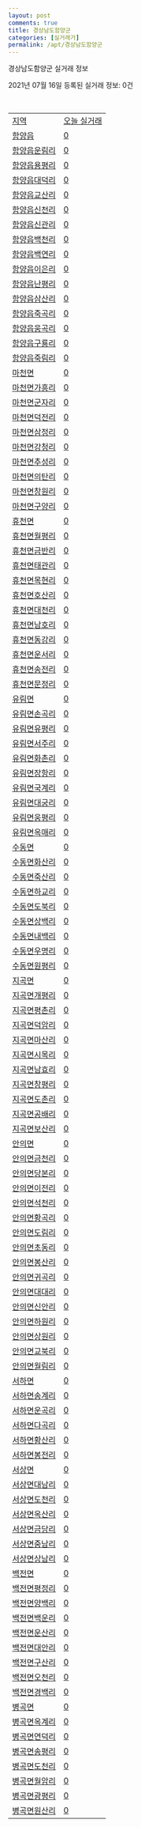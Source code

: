 ```yaml
---
layout: post
comments: true
title: 경상남도함양군
categories: [실거래가]
permalink: /apt/경상남도함양군
---
```


경상남도함양군 실거래 정보

2021년 07월 16일 등록된 실거래 정보: 0건

<script type="text/javascript">
  google.charts.load('current', {'packages':['corechart']});
  google.charts.setOnLoadCallback(drawChart);

  function drawChart() {
    var data = google.visualization.arrayToDataTable([['거래일', '매매', '전월세', '전매'], ['20-07', 10, 2, 0], ['20-08', 10, 7, 0], ['20-09', 9, 1, 0], ['20-10', 11, 5, 0], ['20-11', 16, 5, 0], ['20-12', 11, 4, 0], ['21-01', 17, 3, 0], ['21-02', 12, 6, 0], ['21-03', 15, 5, 0], ['21-04', 12, 7, 0], ['21-05', 16, 4, 0], ['21-06', 9, 3, 0], ['21-07', 2, 0, 0]]);

    var options = {
      title: '최근 1년간 유형별 거래량 추이',
      legend: { position: 'bottom' }
    };

    var chart = new google.visualization.LineChart(document.getElementById('columnchart_material'));
    chart.draw(data, (options));
  }
</script>

<div id="columnchart_material" style="width: 95%; margin-left: -35px"></div>
<br>
<table class="sortable">
  <tr>
    <td><a href="#">지역</a></td>
    <td><a href="#">오늘 실거래</a></td>
  </tr>

  
  <tr class="item">
    <td><a href="경상남도 함양군 함양읍">함양읍</a></td>
    <td><a href="경상남도 함양군 함양읍">0</a></td>
  </tr>
    

  <tr class="item">
    <td><a href="경상남도 함양군 함양읍 운림리">함양읍운림리</a></td>
    <td><a href="경상남도 함양군 함양읍 운림리">0</a></td>
  </tr>
    

  <tr class="item">
    <td><a href="경상남도 함양군 함양읍 용평리">함양읍용평리</a></td>
    <td><a href="경상남도 함양군 함양읍 용평리">0</a></td>
  </tr>
    

  <tr class="item">
    <td><a href="경상남도 함양군 함양읍 대덕리">함양읍대덕리</a></td>
    <td><a href="경상남도 함양군 함양읍 대덕리">0</a></td>
  </tr>
    

  <tr class="item">
    <td><a href="경상남도 함양군 함양읍 교산리">함양읍교산리</a></td>
    <td><a href="경상남도 함양군 함양읍 교산리">0</a></td>
  </tr>
    

  <tr class="item">
    <td><a href="경상남도 함양군 함양읍 신천리">함양읍신천리</a></td>
    <td><a href="경상남도 함양군 함양읍 신천리">0</a></td>
  </tr>
    

  <tr class="item">
    <td><a href="경상남도 함양군 함양읍 신관리">함양읍신관리</a></td>
    <td><a href="경상남도 함양군 함양읍 신관리">0</a></td>
  </tr>
    

  <tr class="item">
    <td><a href="경상남도 함양군 함양읍 백천리">함양읍백천리</a></td>
    <td><a href="경상남도 함양군 함양읍 백천리">0</a></td>
  </tr>
    

  <tr class="item">
    <td><a href="경상남도 함양군 함양읍 백연리">함양읍백연리</a></td>
    <td><a href="경상남도 함양군 함양읍 백연리">0</a></td>
  </tr>
    

  <tr class="item">
    <td><a href="경상남도 함양군 함양읍 이은리">함양읍이은리</a></td>
    <td><a href="경상남도 함양군 함양읍 이은리">0</a></td>
  </tr>
    

  <tr class="item">
    <td><a href="경상남도 함양군 함양읍 난평리">함양읍난평리</a></td>
    <td><a href="경상남도 함양군 함양읍 난평리">0</a></td>
  </tr>
    

  <tr class="item">
    <td><a href="경상남도 함양군 함양읍 삼산리">함양읍삼산리</a></td>
    <td><a href="경상남도 함양군 함양읍 삼산리">0</a></td>
  </tr>
    

  <tr class="item">
    <td><a href="경상남도 함양군 함양읍 죽곡리">함양읍죽곡리</a></td>
    <td><a href="경상남도 함양군 함양읍 죽곡리">0</a></td>
  </tr>
    

  <tr class="item">
    <td><a href="경상남도 함양군 함양읍 웅곡리">함양읍웅곡리</a></td>
    <td><a href="경상남도 함양군 함양읍 웅곡리">0</a></td>
  </tr>
    

  <tr class="item">
    <td><a href="경상남도 함양군 함양읍 구룡리">함양읍구룡리</a></td>
    <td><a href="경상남도 함양군 함양읍 구룡리">0</a></td>
  </tr>
    

  <tr class="item">
    <td><a href="경상남도 함양군 함양읍 죽림리">함양읍죽림리</a></td>
    <td><a href="경상남도 함양군 함양읍 죽림리">0</a></td>
  </tr>
    

  <tr class="item">
    <td><a href="경상남도 함양군 마천면">마천면</a></td>
    <td><a href="경상남도 함양군 마천면">0</a></td>
  </tr>
    

  <tr class="item">
    <td><a href="경상남도 함양군 마천면 가흥리">마천면가흥리</a></td>
    <td><a href="경상남도 함양군 마천면 가흥리">0</a></td>
  </tr>
    

  <tr class="item">
    <td><a href="경상남도 함양군 마천면 군자리">마천면군자리</a></td>
    <td><a href="경상남도 함양군 마천면 군자리">0</a></td>
  </tr>
    

  <tr class="item">
    <td><a href="경상남도 함양군 마천면 덕전리">마천면덕전리</a></td>
    <td><a href="경상남도 함양군 마천면 덕전리">0</a></td>
  </tr>
    

  <tr class="item">
    <td><a href="경상남도 함양군 마천면 삼정리">마천면삼정리</a></td>
    <td><a href="경상남도 함양군 마천면 삼정리">0</a></td>
  </tr>
    

  <tr class="item">
    <td><a href="경상남도 함양군 마천면 강청리">마천면강청리</a></td>
    <td><a href="경상남도 함양군 마천면 강청리">0</a></td>
  </tr>
    

  <tr class="item">
    <td><a href="경상남도 함양군 마천면 추성리">마천면추성리</a></td>
    <td><a href="경상남도 함양군 마천면 추성리">0</a></td>
  </tr>
    

  <tr class="item">
    <td><a href="경상남도 함양군 마천면 의탄리">마천면의탄리</a></td>
    <td><a href="경상남도 함양군 마천면 의탄리">0</a></td>
  </tr>
    

  <tr class="item">
    <td><a href="경상남도 함양군 마천면 창원리">마천면창원리</a></td>
    <td><a href="경상남도 함양군 마천면 창원리">0</a></td>
  </tr>
    

  <tr class="item">
    <td><a href="경상남도 함양군 마천면 구양리">마천면구양리</a></td>
    <td><a href="경상남도 함양군 마천면 구양리">0</a></td>
  </tr>
    

  <tr class="item">
    <td><a href="경상남도 함양군 휴천면">휴천면</a></td>
    <td><a href="경상남도 함양군 휴천면">0</a></td>
  </tr>
    

  <tr class="item">
    <td><a href="경상남도 함양군 휴천면 월평리">휴천면월평리</a></td>
    <td><a href="경상남도 함양군 휴천면 월평리">0</a></td>
  </tr>
    

  <tr class="item">
    <td><a href="경상남도 함양군 휴천면 금반리">휴천면금반리</a></td>
    <td><a href="경상남도 함양군 휴천면 금반리">0</a></td>
  </tr>
    

  <tr class="item">
    <td><a href="경상남도 함양군 휴천면 태관리">휴천면태관리</a></td>
    <td><a href="경상남도 함양군 휴천면 태관리">0</a></td>
  </tr>
    

  <tr class="item">
    <td><a href="경상남도 함양군 휴천면 목현리">휴천면목현리</a></td>
    <td><a href="경상남도 함양군 휴천면 목현리">0</a></td>
  </tr>
    

  <tr class="item">
    <td><a href="경상남도 함양군 휴천면 호산리">휴천면호산리</a></td>
    <td><a href="경상남도 함양군 휴천면 호산리">0</a></td>
  </tr>
    

  <tr class="item">
    <td><a href="경상남도 함양군 휴천면 대천리">휴천면대천리</a></td>
    <td><a href="경상남도 함양군 휴천면 대천리">0</a></td>
  </tr>
    

  <tr class="item">
    <td><a href="경상남도 함양군 휴천면 남호리">휴천면남호리</a></td>
    <td><a href="경상남도 함양군 휴천면 남호리">0</a></td>
  </tr>
    

  <tr class="item">
    <td><a href="경상남도 함양군 휴천면 동강리">휴천면동강리</a></td>
    <td><a href="경상남도 함양군 휴천면 동강리">0</a></td>
  </tr>
    

  <tr class="item">
    <td><a href="경상남도 함양군 휴천면 운서리">휴천면운서리</a></td>
    <td><a href="경상남도 함양군 휴천면 운서리">0</a></td>
  </tr>
    

  <tr class="item">
    <td><a href="경상남도 함양군 휴천면 송전리">휴천면송전리</a></td>
    <td><a href="경상남도 함양군 휴천면 송전리">0</a></td>
  </tr>
    

  <tr class="item">
    <td><a href="경상남도 함양군 휴천면 문정리">휴천면문정리</a></td>
    <td><a href="경상남도 함양군 휴천면 문정리">0</a></td>
  </tr>
    

  <tr class="item">
    <td><a href="경상남도 함양군 유림면">유림면</a></td>
    <td><a href="경상남도 함양군 유림면">0</a></td>
  </tr>
    

  <tr class="item">
    <td><a href="경상남도 함양군 유림면 손곡리">유림면손곡리</a></td>
    <td><a href="경상남도 함양군 유림면 손곡리">0</a></td>
  </tr>
    

  <tr class="item">
    <td><a href="경상남도 함양군 유림면 유평리">유림면유평리</a></td>
    <td><a href="경상남도 함양군 유림면 유평리">0</a></td>
  </tr>
    

  <tr class="item">
    <td><a href="경상남도 함양군 유림면 서주리">유림면서주리</a></td>
    <td><a href="경상남도 함양군 유림면 서주리">0</a></td>
  </tr>
    

  <tr class="item">
    <td><a href="경상남도 함양군 유림면 화촌리">유림면화촌리</a></td>
    <td><a href="경상남도 함양군 유림면 화촌리">0</a></td>
  </tr>
    

  <tr class="item">
    <td><a href="경상남도 함양군 유림면 장항리">유림면장항리</a></td>
    <td><a href="경상남도 함양군 유림면 장항리">0</a></td>
  </tr>
    

  <tr class="item">
    <td><a href="경상남도 함양군 유림면 국계리">유림면국계리</a></td>
    <td><a href="경상남도 함양군 유림면 국계리">0</a></td>
  </tr>
    

  <tr class="item">
    <td><a href="경상남도 함양군 유림면 대궁리">유림면대궁리</a></td>
    <td><a href="경상남도 함양군 유림면 대궁리">0</a></td>
  </tr>
    

  <tr class="item">
    <td><a href="경상남도 함양군 유림면 웅평리">유림면웅평리</a></td>
    <td><a href="경상남도 함양군 유림면 웅평리">0</a></td>
  </tr>
    

  <tr class="item">
    <td><a href="경상남도 함양군 유림면 옥매리">유림면옥매리</a></td>
    <td><a href="경상남도 함양군 유림면 옥매리">0</a></td>
  </tr>
    

  <tr class="item">
    <td><a href="경상남도 함양군 수동면">수동면</a></td>
    <td><a href="경상남도 함양군 수동면">0</a></td>
  </tr>
    

  <tr class="item">
    <td><a href="경상남도 함양군 수동면 화산리">수동면화산리</a></td>
    <td><a href="경상남도 함양군 수동면 화산리">0</a></td>
  </tr>
    

  <tr class="item">
    <td><a href="경상남도 함양군 수동면 죽산리">수동면죽산리</a></td>
    <td><a href="경상남도 함양군 수동면 죽산리">0</a></td>
  </tr>
    

  <tr class="item">
    <td><a href="경상남도 함양군 수동면 하교리">수동면하교리</a></td>
    <td><a href="경상남도 함양군 수동면 하교리">0</a></td>
  </tr>
    

  <tr class="item">
    <td><a href="경상남도 함양군 수동면 도북리">수동면도북리</a></td>
    <td><a href="경상남도 함양군 수동면 도북리">0</a></td>
  </tr>
    

  <tr class="item">
    <td><a href="경상남도 함양군 수동면 상백리">수동면상백리</a></td>
    <td><a href="경상남도 함양군 수동면 상백리">0</a></td>
  </tr>
    

  <tr class="item">
    <td><a href="경상남도 함양군 수동면 내백리">수동면내백리</a></td>
    <td><a href="경상남도 함양군 수동면 내백리">0</a></td>
  </tr>
    

  <tr class="item">
    <td><a href="경상남도 함양군 수동면 우명리">수동면우명리</a></td>
    <td><a href="경상남도 함양군 수동면 우명리">0</a></td>
  </tr>
    

  <tr class="item">
    <td><a href="경상남도 함양군 수동면 원평리">수동면원평리</a></td>
    <td><a href="경상남도 함양군 수동면 원평리">0</a></td>
  </tr>
    

  <tr class="item">
    <td><a href="경상남도 함양군 지곡면">지곡면</a></td>
    <td><a href="경상남도 함양군 지곡면">0</a></td>
  </tr>
    

  <tr class="item">
    <td><a href="경상남도 함양군 지곡면 개평리">지곡면개평리</a></td>
    <td><a href="경상남도 함양군 지곡면 개평리">0</a></td>
  </tr>
    

  <tr class="item">
    <td><a href="경상남도 함양군 지곡면 평촌리">지곡면평촌리</a></td>
    <td><a href="경상남도 함양군 지곡면 평촌리">0</a></td>
  </tr>
    

  <tr class="item">
    <td><a href="경상남도 함양군 지곡면 덕암리">지곡면덕암리</a></td>
    <td><a href="경상남도 함양군 지곡면 덕암리">0</a></td>
  </tr>
    

  <tr class="item">
    <td><a href="경상남도 함양군 지곡면 마산리">지곡면마산리</a></td>
    <td><a href="경상남도 함양군 지곡면 마산리">0</a></td>
  </tr>
    

  <tr class="item">
    <td><a href="경상남도 함양군 지곡면 시목리">지곡면시목리</a></td>
    <td><a href="경상남도 함양군 지곡면 시목리">0</a></td>
  </tr>
    

  <tr class="item">
    <td><a href="경상남도 함양군 지곡면 남효리">지곡면남효리</a></td>
    <td><a href="경상남도 함양군 지곡면 남효리">0</a></td>
  </tr>
    

  <tr class="item">
    <td><a href="경상남도 함양군 지곡면 창평리">지곡면창평리</a></td>
    <td><a href="경상남도 함양군 지곡면 창평리">0</a></td>
  </tr>
    

  <tr class="item">
    <td><a href="경상남도 함양군 지곡면 도촌리">지곡면도촌리</a></td>
    <td><a href="경상남도 함양군 지곡면 도촌리">0</a></td>
  </tr>
    

  <tr class="item">
    <td><a href="경상남도 함양군 지곡면 공배리">지곡면공배리</a></td>
    <td><a href="경상남도 함양군 지곡면 공배리">0</a></td>
  </tr>
    

  <tr class="item">
    <td><a href="경상남도 함양군 지곡면 보산리">지곡면보산리</a></td>
    <td><a href="경상남도 함양군 지곡면 보산리">0</a></td>
  </tr>
    

  <tr class="item">
    <td><a href="경상남도 함양군 안의면">안의면</a></td>
    <td><a href="경상남도 함양군 안의면">0</a></td>
  </tr>
    

  <tr class="item">
    <td><a href="경상남도 함양군 안의면 금천리">안의면금천리</a></td>
    <td><a href="경상남도 함양군 안의면 금천리">0</a></td>
  </tr>
    

  <tr class="item">
    <td><a href="경상남도 함양군 안의면 당본리">안의면당본리</a></td>
    <td><a href="경상남도 함양군 안의면 당본리">0</a></td>
  </tr>
    

  <tr class="item">
    <td><a href="경상남도 함양군 안의면 이전리">안의면이전리</a></td>
    <td><a href="경상남도 함양군 안의면 이전리">0</a></td>
  </tr>
    

  <tr class="item">
    <td><a href="경상남도 함양군 안의면 석천리">안의면석천리</a></td>
    <td><a href="경상남도 함양군 안의면 석천리">0</a></td>
  </tr>
    

  <tr class="item">
    <td><a href="경상남도 함양군 안의면 황곡리">안의면황곡리</a></td>
    <td><a href="경상남도 함양군 안의면 황곡리">0</a></td>
  </tr>
    

  <tr class="item">
    <td><a href="경상남도 함양군 안의면 도림리">안의면도림리</a></td>
    <td><a href="경상남도 함양군 안의면 도림리">0</a></td>
  </tr>
    

  <tr class="item">
    <td><a href="경상남도 함양군 안의면 초동리">안의면초동리</a></td>
    <td><a href="경상남도 함양군 안의면 초동리">0</a></td>
  </tr>
    

  <tr class="item">
    <td><a href="경상남도 함양군 안의면 봉산리">안의면봉산리</a></td>
    <td><a href="경상남도 함양군 안의면 봉산리">0</a></td>
  </tr>
    

  <tr class="item">
    <td><a href="경상남도 함양군 안의면 귀곡리">안의면귀곡리</a></td>
    <td><a href="경상남도 함양군 안의면 귀곡리">0</a></td>
  </tr>
    

  <tr class="item">
    <td><a href="경상남도 함양군 안의면 대대리">안의면대대리</a></td>
    <td><a href="경상남도 함양군 안의면 대대리">0</a></td>
  </tr>
    

  <tr class="item">
    <td><a href="경상남도 함양군 안의면 신안리">안의면신안리</a></td>
    <td><a href="경상남도 함양군 안의면 신안리">0</a></td>
  </tr>
    

  <tr class="item">
    <td><a href="경상남도 함양군 안의면 하원리">안의면하원리</a></td>
    <td><a href="경상남도 함양군 안의면 하원리">0</a></td>
  </tr>
    

  <tr class="item">
    <td><a href="경상남도 함양군 안의면 상원리">안의면상원리</a></td>
    <td><a href="경상남도 함양군 안의면 상원리">0</a></td>
  </tr>
    

  <tr class="item">
    <td><a href="경상남도 함양군 안의면 교북리">안의면교북리</a></td>
    <td><a href="경상남도 함양군 안의면 교북리">0</a></td>
  </tr>
    

  <tr class="item">
    <td><a href="경상남도 함양군 안의면 월림리">안의면월림리</a></td>
    <td><a href="경상남도 함양군 안의면 월림리">0</a></td>
  </tr>
    

  <tr class="item">
    <td><a href="경상남도 함양군 서하면">서하면</a></td>
    <td><a href="경상남도 함양군 서하면">0</a></td>
  </tr>
    

  <tr class="item">
    <td><a href="경상남도 함양군 서하면 송계리">서하면송계리</a></td>
    <td><a href="경상남도 함양군 서하면 송계리">0</a></td>
  </tr>
    

  <tr class="item">
    <td><a href="경상남도 함양군 서하면 운곡리">서하면운곡리</a></td>
    <td><a href="경상남도 함양군 서하면 운곡리">0</a></td>
  </tr>
    

  <tr class="item">
    <td><a href="경상남도 함양군 서하면 다곡리">서하면다곡리</a></td>
    <td><a href="경상남도 함양군 서하면 다곡리">0</a></td>
  </tr>
    

  <tr class="item">
    <td><a href="경상남도 함양군 서하면 황산리">서하면황산리</a></td>
    <td><a href="경상남도 함양군 서하면 황산리">0</a></td>
  </tr>
    

  <tr class="item">
    <td><a href="경상남도 함양군 서하면 봉전리">서하면봉전리</a></td>
    <td><a href="경상남도 함양군 서하면 봉전리">0</a></td>
  </tr>
    

  <tr class="item">
    <td><a href="경상남도 함양군 서상면">서상면</a></td>
    <td><a href="경상남도 함양군 서상면">0</a></td>
  </tr>
    

  <tr class="item">
    <td><a href="경상남도 함양군 서상면 대남리">서상면대남리</a></td>
    <td><a href="경상남도 함양군 서상면 대남리">0</a></td>
  </tr>
    

  <tr class="item">
    <td><a href="경상남도 함양군 서상면 도천리">서상면도천리</a></td>
    <td><a href="경상남도 함양군 서상면 도천리">0</a></td>
  </tr>
    

  <tr class="item">
    <td><a href="경상남도 함양군 서상면 옥산리">서상면옥산리</a></td>
    <td><a href="경상남도 함양군 서상면 옥산리">0</a></td>
  </tr>
    

  <tr class="item">
    <td><a href="경상남도 함양군 서상면 금당리">서상면금당리</a></td>
    <td><a href="경상남도 함양군 서상면 금당리">0</a></td>
  </tr>
    

  <tr class="item">
    <td><a href="경상남도 함양군 서상면 중남리">서상면중남리</a></td>
    <td><a href="경상남도 함양군 서상면 중남리">0</a></td>
  </tr>
    

  <tr class="item">
    <td><a href="경상남도 함양군 서상면 상남리">서상면상남리</a></td>
    <td><a href="경상남도 함양군 서상면 상남리">0</a></td>
  </tr>
    

  <tr class="item">
    <td><a href="경상남도 함양군 백전면">백전면</a></td>
    <td><a href="경상남도 함양군 백전면">0</a></td>
  </tr>
    

  <tr class="item">
    <td><a href="경상남도 함양군 백전면 평정리">백전면평정리</a></td>
    <td><a href="경상남도 함양군 백전면 평정리">0</a></td>
  </tr>
    

  <tr class="item">
    <td><a href="경상남도 함양군 백전면 양백리">백전면양백리</a></td>
    <td><a href="경상남도 함양군 백전면 양백리">0</a></td>
  </tr>
    

  <tr class="item">
    <td><a href="경상남도 함양군 백전면 백운리">백전면백운리</a></td>
    <td><a href="경상남도 함양군 백전면 백운리">0</a></td>
  </tr>
    

  <tr class="item">
    <td><a href="경상남도 함양군 백전면 운산리">백전면운산리</a></td>
    <td><a href="경상남도 함양군 백전면 운산리">0</a></td>
  </tr>
    

  <tr class="item">
    <td><a href="경상남도 함양군 백전면 대안리">백전면대안리</a></td>
    <td><a href="경상남도 함양군 백전면 대안리">0</a></td>
  </tr>
    

  <tr class="item">
    <td><a href="경상남도 함양군 백전면 구산리">백전면구산리</a></td>
    <td><a href="경상남도 함양군 백전면 구산리">0</a></td>
  </tr>
    

  <tr class="item">
    <td><a href="경상남도 함양군 백전면 오천리">백전면오천리</a></td>
    <td><a href="경상남도 함양군 백전면 오천리">0</a></td>
  </tr>
    

  <tr class="item">
    <td><a href="경상남도 함양군 백전면 경백리">백전면경백리</a></td>
    <td><a href="경상남도 함양군 백전면 경백리">0</a></td>
  </tr>
    

  <tr class="item">
    <td><a href="경상남도 함양군 병곡면">병곡면</a></td>
    <td><a href="경상남도 함양군 병곡면">0</a></td>
  </tr>
    

  <tr class="item">
    <td><a href="경상남도 함양군 병곡면 옥계리">병곡면옥계리</a></td>
    <td><a href="경상남도 함양군 병곡면 옥계리">0</a></td>
  </tr>
    

  <tr class="item">
    <td><a href="경상남도 함양군 병곡면 연덕리">병곡면연덕리</a></td>
    <td><a href="경상남도 함양군 병곡면 연덕리">0</a></td>
  </tr>
    

  <tr class="item">
    <td><a href="경상남도 함양군 병곡면 송평리">병곡면송평리</a></td>
    <td><a href="경상남도 함양군 병곡면 송평리">0</a></td>
  </tr>
    

  <tr class="item">
    <td><a href="경상남도 함양군 병곡면 도천리">병곡면도천리</a></td>
    <td><a href="경상남도 함양군 병곡면 도천리">0</a></td>
  </tr>
    

  <tr class="item">
    <td><a href="경상남도 함양군 병곡면 월암리">병곡면월암리</a></td>
    <td><a href="경상남도 함양군 병곡면 월암리">0</a></td>
  </tr>
    

  <tr class="item">
    <td><a href="경상남도 함양군 병곡면 광평리">병곡면광평리</a></td>
    <td><a href="경상남도 함양군 병곡면 광평리">0</a></td>
  </tr>
    

  <tr class="item">
    <td><a href="경상남도 함양군 병곡면 원산리">병곡면원산리</a></td>
    <td><a href="경상남도 함양군 병곡면 원산리">0</a></td>
  </tr>
    


</table>


    